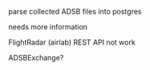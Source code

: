 parse collected ADSB files into postgres

needs more information

FlightRadar (airlab) REST API not work

ADSBExchange?